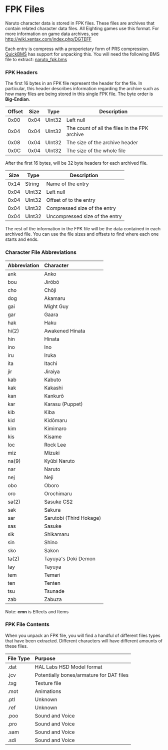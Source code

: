 # FPK Files
Naruto character data is stored in FPK files. These files are archives that contain related character data files. All Eighting games use this format. For more information on game data archives, see http://wiki.xentax.com/index.php/DGTEFF

Each entry is compress with a properietary form of PRS compression. [QuickBMS](https://www.google.com/search?q=quickbms) has support for unpacking this. You will need the following BMS file to extract: [naruto_fpk.bms](/utils/naruto_fpk.bms)

### FPK Headers
The first 16 bytes in an FPK file represent the header for the file. In particular, this header describes information regarding the archive such as how many files are being stored in this single FPK file. The byte order is **Big-Endian**. 

| Offset |  Size |  Type   |  Description                                   | 
|--------|-------|---------|------------------------------------------------| 
| 0x00   |  0x04 |  UInt32 |  Left null                                     | 
| 0x04   |  0x04 |  UInt32 |  The count of all the files in the FPK archive | 
| 0x08   |  0x04 |  UInt32 |  The size of the archive header                | 
| 0x0C   |  0x04 |  UInt32 |  The size of the whole file                    | 

After the first 16 bytes, will be 32 byte headers for each archived file.

| Size |  Type   |  Description                    | 
|------|---------|---------------------------------| 
| 0x14 |  String |  Name of the entry              | 
| 0x04 |  UInt32 |  Left null                      | 
| 0x04 |  UInt32 |  Offset of to the entry         | 
| 0x04 |  UInt32 |  Compressed size of the entry   | 
| 0x04 |  UInt32 |  Uncompressed size of the entry | 


The rest of the information in the FPK file will be the data contained in each archived file. You can use the file sizes and offsets to find where each one starts and ends. 

### Character File Abbreviations
| Abbreviation | Character                  |
| :----------- | :------------------------- |
|   ank        | Anko                       |
|   bou        | Jirōbō                     |
|   cho        | Chōji                      |
|   dog        | Akamaru                    |
|   gai        | Might Guy                  |
|   gar        | Gaara                      |
|   hak        | Haku	                      |
|   hi(2)      | Awakened Hinata            |
|   hin        | Hinata                     |
|   ino        | Ino                        |
|   iru        | Iruka                      |
|   ita        | Itachi                     |
|   jir        | Jiraiya                    |
|   kab        | Kabuto                     |
|   kak        | Kakashi                    |
|   kan        | Kankurō                    |
|   kar        | Karasu (Puppet)            |
|   kib        | Kiba                       |
|   kid        | Kidōmaru                   |
|   kim        | Kimimaro                   |
|   kis        | Kisame                     |
|   loc        | Rock Lee                   |
|   miz        | Mizuki                     |
|   na(9)      | Kyūbi Naruto               |
|   nar        | Naruto                     |
|   nej        | Neji                       |
|   obo        | Oboro                      |
|   oro        | Orochimaru                 |
|   sa(2)      | Sasuke CS2                 |
|   sak        | Sakura                     |
|   sar        | Sarutobi (Third Hokage)    |
|   sas        | Sasuke                     |
|   sik        | Shikamaru                  |
|   sin        | Shino                      |
|   sko        | Sakon                      |
|   ta(2)      | Tayuya's Doki Demon        |
|   tay        | Tayuya                     |
|   tem        | Temari                     |
|   ten        | Tenten                     |
|   tsu        | Tsunade                    |
|   zab        | Zabuza                     |

Note: **cmn** is Effects and Items
  
### FPK File Contents
When you unpack an FPK file, you will find a handful of different files types that have been extracted. Different characters will have different amounts of these files.

| File Type | Purpose                                                                                        |
| :-------- | :--------------------------------------------------------------------------------------------- |
|   .dat    | HAL Labs HSD Model format                                                                      |
|   .jcv    | Potentially bones/armature for DAT files                                                       |
|   .txg    | Texture file                                                                                   |
|   .mot    | Animations                                                                                     |
|   .ptl    | Unknown                                                                                        |
|   .ref    | Unknown                                                                                        |
|   .poo    | Sound and Voice                                                                                |
|   .pro    | Sound and Voice                                                                                |
|   .sam    | Sound and Voice                                                                                |
|   .sdi    | Sound and Voice                                                                                |
